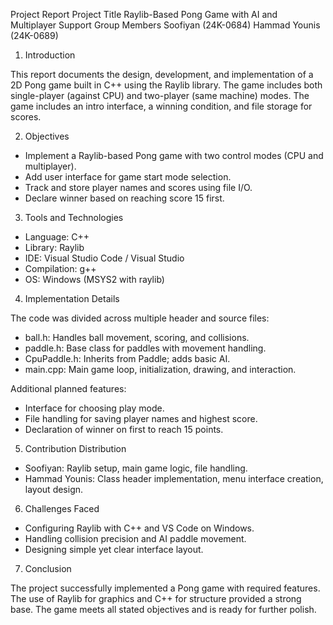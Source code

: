 Project Report
Project Title
Raylib-Based Pong Game with AI and Multiplayer Support
Group Members
Soofiyan (24K-0684)
Hammad Younis (24K-0689)
1. Introduction

This report documents the design, development, and implementation of a 2D Pong game built in C++ using the Raylib library. The game includes both single-player (against CPU) and two-player (same machine) modes. The game includes an intro interface, a winning condition, and file storage for scores.

2. Objectives

- Implement a Raylib-based Pong game with two control modes (CPU and multiplayer).
- Add user interface for game start mode selection.
- Track and store player names and scores using file I/O.
- Declare winner based on reaching score 15 first.

3. Tools and Technologies

- Language: C++
- Library: Raylib
- IDE: Visual Studio Code / Visual Studio
- Compilation: g++
- OS: Windows (MSYS2 with raylib)

4. Implementation Details

The code was divided across multiple header and source files:
- ball.h: Handles ball movement, scoring, and collisions.
- paddle.h: Base class for paddles with movement handling.
- CpuPaddle.h: Inherits from Paddle; adds basic AI.
- main.cpp: Main game loop, initialization, drawing, and interaction.

Additional planned features:
- Interface for choosing play mode.
- File handling for saving player names and highest score.
- Declaration of winner on first to reach 15 points.

5. Contribution Distribution

- Soofiyan: Raylib setup, main game logic, file handling.
- Hammad Younis: Class header implementation, menu interface creation, layout design.

6. Challenges Faced

- Configuring Raylib with C++ and VS Code on Windows.
- Handling collision precision and AI paddle movement.
- Designing simple yet clear interface layout.

7. Conclusion

The project successfully implemented a Pong game with required features. The use of Raylib for graphics and C++ for structure provided a strong base. The game meets all stated objectives and is ready for further polish.

